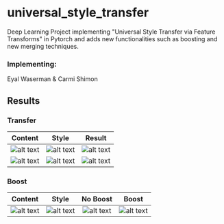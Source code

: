 # universal_style_transfer
Deep Learning Project implementing "Universal Style Transfer via Feature Transforms" in Pytorch and adds new functionalities such as boosting and new merging techniques.

### Implementing:
Eyal Waserman & Carmi Shimon

## Results

### Transfer
Content                    |  Style                   | Result
:-------------------------:|:------------------------:|:------------:
![alt text](https://github.com/eyalw711/universal_style_transfer/blob/master/Report/Figures/nyc_sq.jpg "nyc")  |  ![alt text](https://github.com/eyalw711/universal_style_transfer/blob/master/Report/Figures/graffiti_sq.jpg "graffiti")  |  ![alt text](https://github.com/eyalw711/universal_style_transfer/blob/master/Report/Figures/transfer_examples/transfer_nyc_graffiti_08_ref.jpg "result")  
![alt text](https://github.com/eyalw711/universal_style_transfer/blob/master/Report/Figures/room_sq.jpg "room")  |  ![alt text](https://github.com/eyalw711/universal_style_transfer/blob/master/Report/Figures/st2_sq.jpg "paint")  |  ![alt text](https://github.com/eyalw711/universal_style_transfer/blob/master/Report/Figures/transfer_examples/transfer_room_paint_08_ref.jpg "result")  

### Boost
Content                    |  Style                   | No Boost    | Boost
:-------------------------:|:------------------------:|:-----------:|:--------:
![alt text](https://github.com/eyalw711/universal_style_transfer/blob/master/Report/Figures/car_sq.jpg "car")  |  ![alt text](https://github.com/eyalw711/universal_style_transfer/blob/master/Report/Figures/st2_sq.jpg "paint")  |  ![alt text](https://github.com/eyalw711/universal_style_transfer/blob/master/Report/Figures/boost/boost_in2_st2_05_no.jpg "No Boost")  | ![alt text](https://github.com/eyalw711/universal_style_transfer/blob/master/Report/Figures/boost/boost_in2_st2_05.jpg "Boost")  
